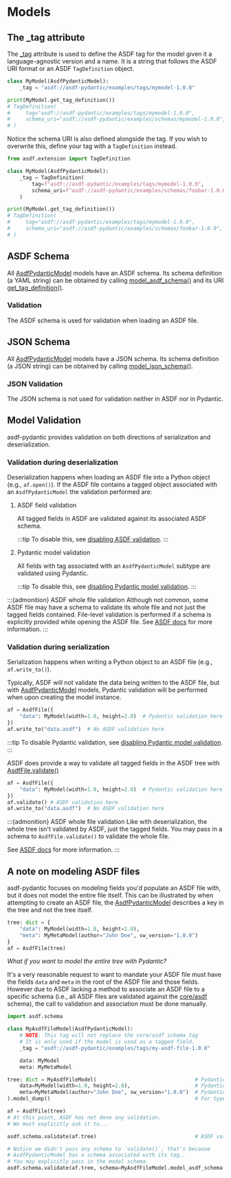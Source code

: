 # Models

## The _tag attribute

The [_tag](#asdf_pydantic.model.AsdfPydanticModel._tag) attribute is used to define the ASDF tag for the model given it a language-agnostic version and a name. It is a string that follows the ASDF URI format or an ASDF `TagDefinition` object.

```python
class MyModel(AsdfPydanticModel):
    _tag = "asdf://asdf-pydantic/examples/tags/mymodel-1.0.0"

print(MyModel.get_tag_definition())
# TagDefinition(
#     tag="asdf://asdf-pydantic/examples/tags/mymodel-1.0.0",
#     schema_uri="asdf://asdf-pydantic/examples/schemas/mymodel-1.0.0",
# )
```

Notice the schema URI is also defined alongside the tag. If you wish to overwrite this, define your tag with a `TagDefinition` instead.

```python
from asdf.extension import TagDefinition

class MyModel(AsdfPydanticModel):
    _tag = TagDefinition(
        tag=f"asdf://asdf-pydantic/examples/tags/mymodel-1.0.0",
        schema_uri=f"asdf://asdf-pydantic/examples/schemas/foobar-1.0.0",
    )

print(MyModel.get_tag_definition())
# TagDefinition(
#     tag="asdf://asdf-pydantic/examples/tags/mymodel-1.0.0",
#     schema_uri="asdf://asdf-pydantic/examples/schemas/foobar-1.0.0",
# )
```

## ASDF Schema

All [AsdfPydanticModel](#asdf_pydantic.model.AsdfPydanticModel) models have an ASDF schema. Its schema definition (a YAML string) can be obtained by calling [model_asdf_schema()](#asdf_pydantic.model.AsdfPydanticModel.model_asdf_schema) and its URI [get_tag_definition()](#asdf_pydantic.model.AsdfPydanticModel.get_tag_definition).

### Validation
The ASDF schema is used for validation when loading an ASDF file.

## JSON Schema

All [AsdfPydanticModel](#asdf_pydantic.model.AsdfPydanticModel) models have a JSON schema. Its schema definition (a JSON string) can be obtained by calling [model_json_schema()](#asdf_pydantic.model.AsdfPydanticModel).

### JSON Validation
The JSON schema is not used for validation neither in ASDF nor in Pydantic.

## Model Validation

asdf-pydantic provides validation on both directions of serialization and deserialization.

### Validation during deserialization

Deserialization happens when loading an ASDF file into a Python object (e.g., `af.open()`). If the ASDF file contains a tagged object associated with an `AsdfPydanticModel` the validation performed are:


1. ASDF field validation

    All tagged fields in ASDF are validated against its associated ASDF schema.

    :::tip
    To disable this, see [disabling ASDF validation](https://www.asdf-format.org/projects/asdf/en/4.1.0/asdf/config.html#validate-on-read).
    :::

2. Pydantic model validation


    All fields with tag associated with an `AsdfPydanticModel` subtype are validated using Pydantic.

    :::tip
    To disable this, see [disabling Pydantic model validation](https://docs.pydantic.dev/latest/concepts/models/#creating-models-without-validation).
    :::

:::{admonition} ASDF whole file validation
Although not common, some ASDF file may have a schema to validate its whole file and not just the tagged fields contained. File-level validation is performed if a schema is explicitly provided while opening the ASDF file. See [ASDF docs](https://www.asdf-format.org/projects/asdf/en/latest/asdf/features.html#custom-schemas) for more information.
:::

### Validation during serialization

Serialization happens when writing a Python object to an ASDF file (e.g., `af.write_to()`).

Typically, ASDF will not validate the data being written to the ASDF file, but with [AsdfPydanticModel](#asdf_pydantic.model.AsdfPydanticModel) models, Pydantic validation will be performed when upon creating the model instance.

```python
af = AsdfFile({
    "data": MyModel(width=1.0, height=2.0)  # Pydantic validation here
})
af.write_to("data.asdf")  # No ASDF validation here
```

:::tip
To disable Pydantic validation, see [disabling Pydantic model validation](https://docs.pydantic.dev/latest/concepts/models/#creating-models-without-validation).
:::

ASDF does provide a way to validate all tagged fields in the ASDF tree with [AsdfFile.validate()](https://www.asdf-format.org/projects/asdf/en/4.1.0/api/asdf.AsdfFile.html#asdf.AsdfFile.validate)

```python
af = AsdfFile({
    "data": MyModel(width=1.0, height=2.0)  # Pydantic validation here
})
af.validate() # ASDF validation here
af.write_to("data.asdf")  # No ASDF validation here
```


:::{admonition} ASDF whole file validation
Like with deserialization, the whole tree isn't validated by ASDF, just the tagged fields. You may pass in a schema to `AsdfFile.validate()` to validate the whole file.

See [ASDF docs](https://www.asdf-format.org/projects/asdf/en/4.1.0/asdf/extending/schemas.html#testing-validation) for more information.
:::

## A note on modeling ASDF files

asdf-pydantic focuses on modeling fields you'd populate an ASDF file with, but it does not model the entire file itself. This can be illustrated by when attempting to create an ASDF file, the [AsdfPydanticModel](#asdf_pydantic.model.AsdfPydanticModel) describes a key in the tree and not the tree itself.

```python
tree: dict = {
    "data": MyModel(width=1.0, height=2.0),
    "meta": MyMetaModel(author="John Doe", sw_version="1.0.0")
}
af = AsdfFile(tree)
```

*What if you want to model the entire tree with Pydantic?*

It's a very reasonable request to want to mandate your ASDF file must have the fields `data` and `meta` in the root of the ASDF file and those fields. However due to ASDF lacking a method to associate an ASDF file to a specific schema (i.e., all ASDF files are validated against the [core/asdf](https://www.asdf-format.org/projects/asdf-standard/en/latest/schemas/core.html#core-schema) schema), the call to validation and association must be done manually.

```python
import asdf.schema

class MyAsdfFileModel(AsdfPydanticModel):
    # NOTE: This tag will not replace the core/asdf schema tag
    # It is only used if the model is used as a tagged field.
    _tag = "asdf://asdf-pydantic/examples/tags/my-asdf-file-1.0.0"

    data: MyModel
    meta: MyMetaModel

tree: dict = MyAsdfFileModel(                                # Pydantic validates the entire tree here
    data=MyModel(width=1.0, height=2.0),                     # Pydantic validates the field here
    meta=MyMetaModel(author="John Doe", sw_version="1.0.0")  # Pydantic validates the field here
).model_dump()                                               # For type checking, we keep the tree a dict.

af = AsdfFile(tree)
# At this point, ASDF has not done any validation.
# We must explicitly ask it to...

asdf.schema.validate(af.tree)                                # ASDF validates the tree here

# Notice we didn't pass any schema to `validate()`, that's because
# AsdfPydanticModel has a schema associated with its tag..
# You may explicitly pass in the model schema.
asdf.schema.validate(af.tree, schema=MyAsdfFileModel.model_asdf_schema()) # ASDF validates the tree here
```
